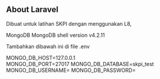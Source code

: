 ## About Laravel

Dibuat untuk latihan SKPI dengan menggunakan L8, 

MongoDB
MongoDB shell version v4.2.11

Tambahkan dibawah ini di file .env

MONGO_DB_HOST=127.0.0.1<br>
MONGO_DB_PORT=27017
MONGO_DB_DATABASE=skpi_test
MONGO_DB_USERNAME=
MONGO_DB_PASSWORD=

